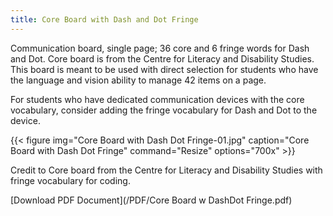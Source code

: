 ```yaml
---
title: Core Board with Dash and Dot Fringe
---
```

Communication board, single page; 36 core and 6 fringe words for Dash and Dot.  Core board is from the Centre for Literacy and Disability Studies.
This board is meant to be used with direct selection for students who have the language and vision ability to manage 42 items on a page.

For students who have dedicated communication devices with the core vocabulary, consider adding the fringe vocabulary for Dash and Dot to the device.


{{< figure
img="Core Board with Dash Dot Fringe-01.jpg"
caption="Core Board with Dash Dot Fringe"
command="Resize"
options="700x" >}}

Credit to Core board from the Centre for Literacy and Disability Studies with fringe vocabulary for coding.

[Download PDF Document](/PDF/Core Board w DashDot Fringe.pdf)
